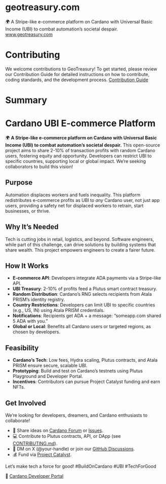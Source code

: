 # geotreasury.com
🌍 A Stripe-like e-commerce platform on Cardano with Universal Basic Income (UBI) to combat automation’s societal despair. 
www.geotreasury.com

# Contributing
We welcome contributions to GeoTreasury! To get started, please review our Contribution Guide for detailed instructions on how to contribute, coding standards, and the development process.
[Contribution Guide](https://github.com/GeoTreasury/.github/blob/main/CONTRIBUTING.md)

# Summary
# Cardano UBI E-commerce Platform

🌍 **A Stripe-like e-commerce platform on Cardano with Universal Basic Income (UBI) to combat automation’s societal despair.** This open-source project aims to share 2-10% of transaction profits with random Cardano users, fostering equity and opportunity. Developers can restrict UBI to specific countries, supporting local or global impact. We’re seeking collaborators to build this vision!

## Purpose
Automation displaces workers and fuels inequality. This platform redistributes e-commerce profits as UBI to *any* Cardano user, not just app users, providing a safety net for displaced workers to retrain, start businesses, or thrive.

## Why It’s Needed
Tech is cutting jobs in retail, logistics, and beyond. Software engineers, while part of this challenge, can drive solutions by building systems that share wealth. This project empowers engineers to create a fairer future.

## How It Works
- **E-commerce API**: Developers integrate ADA payments via a Stripe-like API.
- **UBI Treasury**: 2-10% of profits feed a Plutus smart contract treasury.
- **Random Distribution**: Cardano’s RNG selects recipients from Atala PRISM’s identity registry.
- **Country Restrictions**: Developers can limit UBI to specific countries (e.g., US, IN) using Atala PRISM credentials.
- **Notifications**: Recipients get ADA + a message: “someapp.com shared 5 ADA with you.”
- **Global or Local**: Benefits all Cardano users or targeted regions, as chosen by developers.

## Feasibility
- **Cardano’s Tech**: Low fees, Hydra scaling, Plutus contracts, and Atala PRISM ensure secure, scalable UBI.
- **Prototyping**: Build and test on Cardano’s testnets using Plutus Playground and Developer Portal.
- **Incentives**: Contributors can pursue Project Catalyst funding and earn NFTs.

## Get Involved
We’re looking for developers, dreamers, and Cardano enthusiasts to collaborate!  
- 📝 Share ideas on [Cardano Forum](https://forum.cardano.org) or [Issues](https://github.com/your-repo/issues).  
- 💻 Contribute to Plutus contracts, API, or DApp (see [CONTRIBUTING.md](CONTRIBUTING.md)).  
- 📩 DM on X (@your-handle) or join our [GitHub Discussions](https://github.com/your-repo/discussions).  
- 💰 Fund via [Project Catalyst](https://projectcatalyst.io).

Let’s make tech a force for good! #BuildOnCardano #UBI #TechForGood

🔗 [Cardano Developer Portal](https://developers.cardano.org)
